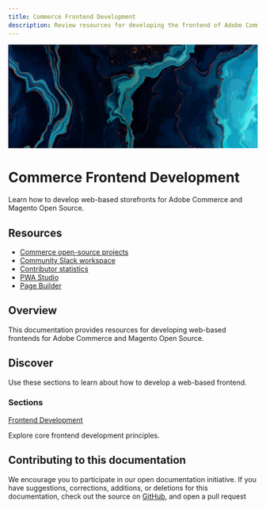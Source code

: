 ```yaml
---
title: Commerce Frontend Development
description: Review resources for developing the frontend of Adobe Commerce and Magento Open Source Admin and storefronts.
---
```


<Hero slots="image, heading, text"/>

![Commerce Frontend Development](_images/home-bg.jpeg)

# Commerce Frontend Development

Learn how to develop web-based storefronts for Adobe Commerce and Magento Open Source.

<Resources slots="heading, links"/>

## Resources

*  [Commerce open-source projects](https://developer.adobe.com/open/magento)
*  [Community Slack workspace](https://opensource.magento.com/slack)
*  [Contributor statistics](https://developer.adobe.com/open/magento/statistic)
*  [PWA Studio](https://developer.adobe.com/open/magento)
*  [Page Builder](https://devdocs.magento.com/page-builder/docs/index.html)

## Overview

This documentation provides resources for developing web-based frontends for Adobe Commerce and Magento Open Source.

## Discover

Use these sections to learn about how to develop a web-based frontend.

 <DiscoverBlock slots="heading, link, text"/>

### Sections

[Frontend Development](guide/)

Explore core frontend development principles.

<!-- <DiscoverBlock slots="link, text"/>

[UI Components](ui-components/)

Lorem ipsum dolor sit amet

<DiscoverBlock slots="link, text"/>

[JavaScript Development](javascript/)

Lorem ipsum dolor sit amet

<DiscoverBlock slots="link, text"/>

[Admin Style Guide](admin/style-guide/)

Lorem ipsum dolor sit amet

<DiscoverBlock slots="link, text"/>

[Admin Design Patterns](admin/design-patterns/)

Lorem ipsum dolor sit amet -->

<DiscoverBlock width="100%" slots="heading, text"/>

## Contributing to this documentation

We encourage you to participate in our open documentation initiative. If you have suggestions, corrections, additions, or deletions for this documentation, check out the source on [GitHub](https://github.com/adobedocs/commerce-frontend-core), and open a pull request
